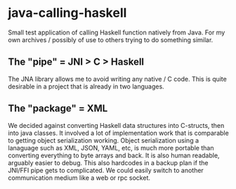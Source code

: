 java-calling-haskell
====================
Small test application of calling Haskell function natively from Java. 
For my own archives / possibly of use to others trying to do something similar.

The "pipe" = JNI > C > Haskell
------------------------------
The JNA library allows me to avoid writing any native / C code. This is quite desirable in a project that is already in two languages.

The "package" = XML
-------------------
We decided against converting Haskell data structures into C-structs, then into java classes. It involved a lot of implementation work that is comparable to getting object serialization working.
Object serialization using a lanaguage such as XML, JSON, YAML, etc, is much more portable than converting everything to byte arrays and back. It is also human readable, arguably easier to debug.
This also hardcodes in a backup plan if the JNI/FFI pipe gets to complicated. We could easily switch to another communication medium like a web or rpc socket.
